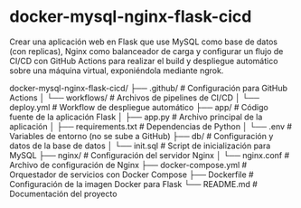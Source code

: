 # docker-mysql-nginx-flask-cicd
Crear una aplicación web en Flask que use MySQL como base de datos (con replicas), Nginx como balanceador de carga y configurar un flujo de CI/CD con GitHub Actions para realizar el build y despliegue automático sobre una máquina virtual, exponiéndola mediante ngrok.


docker-mysql-nginx-flask-cicd/
├── .github/               # Configuración para GitHub Actions
│   └── workflows/         # Archivos de pipelines de CI/CD
│       └── deploy.yml     # Workflow de despliegue automático
├── app/                   # Código fuente de la aplicación Flask
│   ├── app.py             # Archivo principal de la aplicación
│   ├── requirements.txt   # Dependencias de Python
│   └── .env               # Variables de entorno (no se sube a GitHub)
├── db/                    # Configuración y datos de la base de datos
│   └── init.sql           # Script de inicialización para MySQL
├── nginx/                 # Configuración del servidor Nginx
│   └── nginx.conf         # Archivo de configuración de Nginx
├── docker-compose.yml     # Orquestador de servicios con Docker Compose
├── Dockerfile             # Configuración de la imagen Docker para Flask
└── README.md              # Documentación del proyecto
